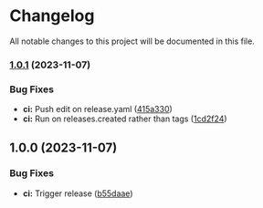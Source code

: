 # Changelog

All notable changes to this project will be documented in this file.

### [1.0.1](https://github.com/launchboxio/launchboxctl/compare/v1.0.0...v1.0.1) (2023-11-07)


### Bug Fixes

* **ci:** Push edit on release.yaml ([415a330](https://github.com/launchboxio/launchboxctl/commit/415a33073bb77723cc739b2492b418c2d8c1dc71))
* **ci:** Run on releases.created rather than tags ([1cd2f24](https://github.com/launchboxio/launchboxctl/commit/1cd2f2453d8030fa884cba8392d73f2f79ca46d9))

## 1.0.0 (2023-11-07)


### Bug Fixes

* **ci:** Trigger release ([b55daae](https://github.com/launchboxio/launchboxctl/commit/b55daae665a56fe2af26ea35e0854b024e5fbd86))

